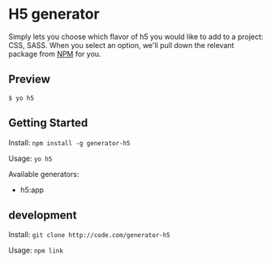# H5 generator

Simply lets you choose which flavor of h5 you would like to add to a project: CSS, SASS. When you select an option, we'll pull down the relevant package from [NPM](http://npmjs.com) for you.

## Preview
```shell
$ yo h5
```


## Getting Started

Install: `npm install -g generator-h5`

Usage: `yo h5`

Available generators:

- h5:app

## development

Install: `git clone http://code.com/generator-h5`

Usage: `npm link`
